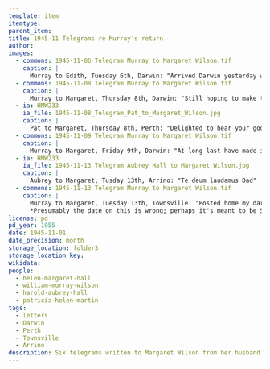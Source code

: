 ```yaml
---
template: item
itemtype: 
parent_item: 
title: 1945-11 Telegrams re Murray's return
author: 
images:
  - commons: 1945-11-06 Telegram Murray to Margaret Wilson.tif
    caption: |
      Murray to Edith, Tuesday 6th, Darwin: "Arrived Darwin yesterday will probably be here till Friday should get home Friday afternoon all my love Murray"
  - commons: 1945-11-08 Telegram Murray to Margaret Wilson.tif
    caption: |
      Murray to Margaret, Thursday 8th, Darwin: "Still hoping to make tomorrows plane my darling will wire you definitely if I do love you Murray"
  - ia: HMW233
    ia_file: 1945-11-08_Telegram_Pat_to_Margaret_Wilson.jpg
    caption: |
      Pat to Margaret, Thursday 8th, Perth: "Delighted to hear your good news Pat and Norman"
  - commons: 1945-11-09 Telegram Murray to Margaret Wilson.tif
    caption: |
      Murray to Margaret, Friday 9th, Darwin: "At long last have made it my darling home tomorrow Friday afternoon love you ... Murray"
  - ia: HMW233
    ia_file: 1945-11-13 Telegram Aubrey Hall to Margaret Wilson.jpg
    caption: |
      Aubrey to Margaret, Tusday 13th, Arrino: "Te deum laudamus Dad"
  - commons: 1945-11-13 Telegram Murray to Margaret Wilson.tif
    caption: |
      Murray to Margaret, Tuesday 13th, Townsville: "Posted home my darling expect to reach Darwin Monday afternoon will wire you from there love you ... Murray"
      *Presumably the date on this is wrong; perhaps it's meant to be Saturday 3rd?*
license: pd
pd_year: 1955
date: 1945-11-01
date_precision: month
storage_location: folder3
storage_location_key: 
wikidata: 
people:
  - helen-margaret-hall
  - william-murray-wilson
  - harold-aubrey-hall
  - patricia-helen-martin
tags:
  - letters
  - Darwin
  - Perth
  - Townsville
  - Arrino
description: Six telegrams written to Margaret Wilson from her husband Murray on his return to Australia from Japan in 1945, and a couple from other people as well.
---
```

